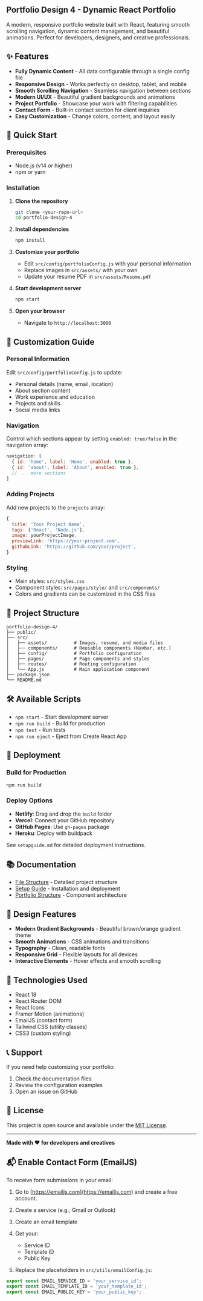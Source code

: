 ## Portfolio Design 4 - Dynamic React Portfolio

A modern, responsive portfolio website built with React, featuring smooth scrolling navigation, dynamic content management, and beautiful animations. Perfect for developers, designers, and creative professionals.

## ✨ Features

- **Fully Dynamic Content** - All data configurable through a single config file
- **Responsive Design** - Works perfectly on desktop, tablet, and mobile
- **Smooth Scrolling Navigation** - Seamless navigation between sections
- **Modern UI/UX** - Beautiful gradient backgrounds and animations
- **Project Portfolio** - Showcase your work with filtering capabilities
- **Contact Form** - Built-in contact section for client inquiries
- **Easy Customization** - Change colors, content, and layout easily

## 🚀 Quick Start

### Prerequisites
- Node.js (v14 or higher)
- npm or yarn

### Installation

1. **Clone the repository**
   ```bash
   git clone <your-repo-url>
   cd portfolio-design-4
   ```

2. **Install dependencies**
   ```bash
   npm install
   ```

3. **Customize your portfolio**
   - Edit `src/config/portfolioConfig.js` with your personal information
   - Replace images in `src/assets/` with your own
   - Update your resume PDF in `src/assets/Resume.pdf`

4. **Start development server**
   ```bash
   npm start
   ```

5. **Open your browser**
   - Navigate to `http://localhost:3000`

## 📝 Customization Guide

### Personal Information
Edit `src/config/portfolioConfig.js` to update:
- Personal details (name, email, location)
- About section content
- Work experience and education
- Projects and skills
- Social media links

### Navigation
Control which sections appear by setting `enabled: true/false` in the navigation array:
```javascript
navigation: [
  { id: 'home', label: 'Home', enabled: true },
  { id: 'about', label: 'About', enabled: true },
  // ... more sections
]
```

### Adding Projects
Add new projects to the `projects` array:
```javascript
{
  title: 'Your Project Name',
  tags: ['React', 'Node.js'],
  image: yourProjectImage,
  previewLink: 'https://your-project.com',
  githubLink: 'https://github.com/your/project',
}
```

### Styling
- Main styles: `src/styles.css`
- Component styles: `src/pages/style/` and `src/components/`
- Colors and gradients can be customized in the CSS files

## 📁 Project Structure

```
portfolio-design-4/
├── public/
├── src/
│   ├── assets/          # Images, resume, and media files
│   ├── components/      # Reusable components (Navbar, etc.)
│   ├── config/          # Portfolio configuration
│   ├── pages/           # Page components and styles
│   ├── routes/          # Routing configuration
│   └── App.js           # Main application component
├── package.json
└── README.md
```

## 🛠️ Available Scripts

- `npm start` - Start development server
- `npm run build` - Build for production
- `npm test` - Run tests
- `npm run eject` - Eject from Create React App

## 🚀 Deployment

### Build for Production
```bash
npm run build
```

### Deploy Options
- **Netlify**: Drag and drop the `build` folder
- **Vercel**: Connect your GitHub repository
- **GitHub Pages**: Use `gh-pages` package
- **Heroku**: Deploy with buildpack

See `setupguide.md` for detailed deployment instructions.

## 📚 Documentation

- [File Structure](filestructure.md) - Detailed project structure
- [Setup Guide](setupguide.md) - Installation and deployment
- [Portfolio Structure](portfoliostructure.md) - Component architecture

## 🎨 Design Features

- **Modern Gradient Backgrounds** - Beautiful brown/orange gradient theme
- **Smooth Animations** - CSS animations and transitions
- **Typography** - Clean, readable fonts
- **Responsive Grid** - Flexible layouts for all devices
- **Interactive Elements** - Hover effects and smooth scrolling

## 🔧 Technologies Used

- React 18
- React Router DOM
- React Icons
- Framer Motion (animations)
- EmailJS (contact form)
- Tailwind CSS (utility classes)
- CSS3 (custom styling)

## 📞 Support

If you need help customizing your portfolio:
1. Check the documentation files
2. Review the configuration examples
3. Open an issue on GitHub

## 📄 License

This project is open source and available under the [MIT License](LICENSE).

---

**Made with ❤️ for developers and creatives**

## 📬 Enable Contact Form (EmailJS)

To receive form submissions in your email:

1. Go to [https://emailjs.com](https://emailjs.com) and create a free account.
2. Create a service (e.g., Gmail or Outlook)
3. Create an email template
4. Get your:
   - Service ID
   - Template ID
   - Public Key

5. Replace the placeholders in `src/utils/emailConfig.js`:

```js
export const EMAIL_SERVICE_ID = 'your_service_id';
export const EMAIL_TEMPLATE_ID = 'your_template_id';
export const EMAIL_PUBLIC_KEY = 'your_public_key';
